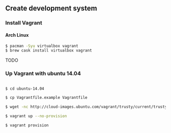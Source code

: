 ## Create development system

### Install Vagrant

#### Arch Linux

```bash
$ pacman -Syu virtualbox vagrant
$ brew cask install virtualbox vagrant
```

TODO

### Up Vagrant with ubuntu 14.04

```bash

$ cd ubuntu-14.04

$ cp Vagrantfile.example Vagrantfile

$ wget -nc http://cloud-images.ubuntu.com/vagrant/trusty/current/trusty-server-cloudimg-amd64-vagrant-disk1.box

$ vagrant up --no-provision

$ vagrant provision

```
